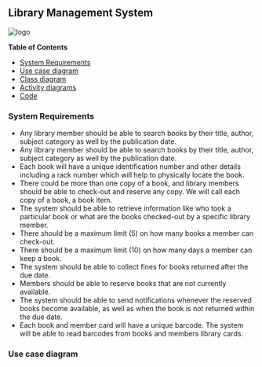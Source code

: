 ## Library Management System

![logo](https://shrisoftware.co.in/wp-content/uploads/2020/11/library.png)

**Table of Contents**

- [System Requirements](https://github.com/hillaryfraley/jobbriefings#purpose)
- [Use case diagram](https://github.com/hillaryfraley/jobbriefings#scope)
- [Class diagram](https://github.com/hillaryfraley/jobbriefings#work-practice)
- [Activity diagrams](https://github.com/hillaryfraley/jobbriefings#daily-briefing)
- [Code](https://github.com/hillaryfraley/jobbriefings#daily-briefing)

### System Requirements

- Any library member should be able to search books by their title, author, subject category as well by the publication date.
- Any library member should be able to search books by their title, author, subject category as well by the publication date.
- Each book will have a unique identification number and other details including a rack number which will help to physically locate the book.
- There could be more than one copy of a book, and library members should be able to check-out and reserve any copy. We will call each copy of a book, a book item.
- The system should be able to retrieve information like who took a particular book or what are the books checked-out by a specific library member.
- There should be a maximum limit (5) on how many books a member can check-out.
- There should be a maximum limit (10) on how many days a member can keep a book.
- The system should be able to collect fines for books returned after the due date.
- Members should be able to reserve books that are not currently available.
- The system should be able to send notifications whenever the reserved books become available, as well as when the book is not returned within the due date.
- Each book and member card will have a unique barcode. The system will be able to read barcodes from books and members library cards.

### Use case diagram
